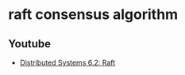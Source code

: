 # raft consensus algorithm

## Youtube

- [Distributed Systems 6.2: Raft](https://www.youtube.com/watch?v=uXEYuDwm7e4)